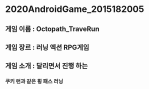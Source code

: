 # 2020AndroidGame_2015182005
## 게임 이름 : Octopath_TraveRun
## 게임 장르 : 러닝 엑션 RPG게임
## 게임 소개 : 달리면서 진행 하는 
### 쿠키 런과 같은 횡 패스 러닝

